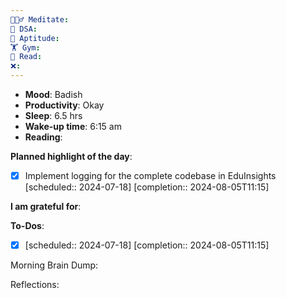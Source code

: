 ```yaml
---
🧘🏻‍♂️ Meditate: 
🤖 DSA: 
🧠 Aptitude: 
🏋 Gym: 
📖 Read: 
❌:
---
```

- **Mood**: Badish
- **Productivity**: Okay
- **Sleep**: 6.5 hrs
- **Wake-up time**: 6:15 am
- **Reading**: 


**Planned highlight of the day**:
- [x] Implement logging for the complete codebase in EduInsights   [scheduled:: 2024-07-18]  [completion:: 2024-08-05T11:15]

**I am grateful for**:

**To-Dos**:
- [x]    [scheduled:: 2024-07-18]  [completion:: 2024-08-05T11:15]

Morning Brain Dump:

Reflections:
